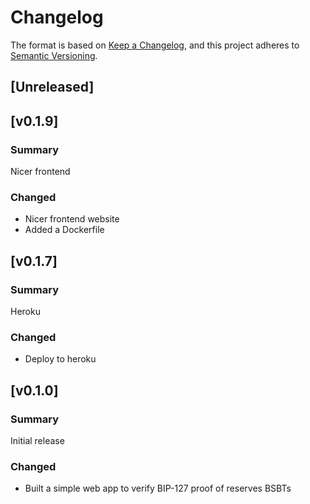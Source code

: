# Changelog 

The format is based on [Keep a Changelog](https://keepachangelog.com/en/1.0.0/),
and this project adheres to [Semantic Versioning](https://semver.org/spec/v2.0.0.html).

## [Unreleased]

## [v0.1.9]

### Summary

Nicer frontend

### Changed

- Nicer frontend website
- Added a Dockerfile

## [v0.1.7]

### Summary

Heroku

### Changed

- Deploy to heroku

## [v0.1.0]

### Summary

Initial release

### Changed

- Built a simple web app to verify BIP-127 proof of reserves BSBTs


